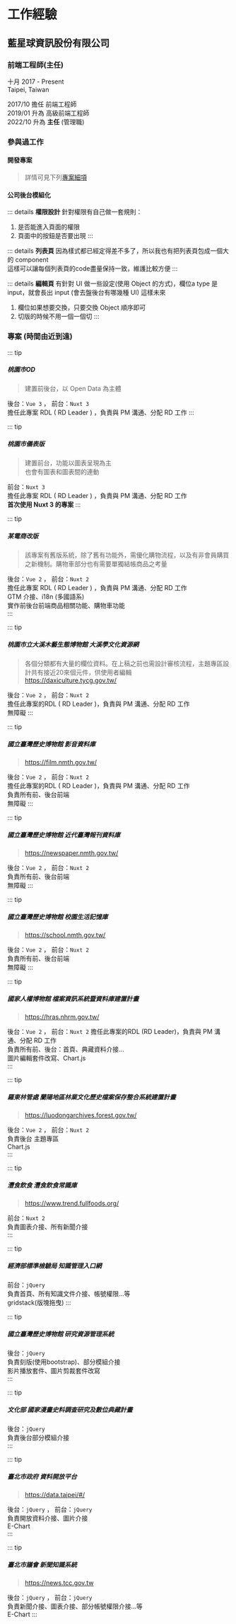# 工作經驗

## 藍星球資訊股份有限公司 
### 前端工程師(主任)
十月 2017 - Present  
Taipei, Taiwan  

2017/10 擔任 前端工程師  
2019/01 升為 高級前端工程師    
2022/10 升為 **主任** (管理職)  

###  參與過工作
#### 開發專案
> 詳情可見下列[專案細項](#專案-時間由近到遠)



#### 公司後台模組化

::: details **權限設計** 
針對權限有自己做一套規則：
  1. 是否能進入頁面的權限
  2. 頁面中的按鈕是否要出現
:::

::: details **列表頁** 
因為樣式都已經定得差不多了，所以我也有把列表頁包成一個大的 component  
這樣可以讓每個列表頁的code盡量保持一致，維護比較方便
:::

::: details **編輯頁** 
有針對 UI 做一些設定(使用 Object 的方式)，欄位a type 是 input，就會長出 input (會去盤後台有哪幾種 UI)
這樣未來
  1. 欄位如果想要交換，只要交換 Object 順序即可
  2. 切版的時候不用一個一個切
:::

###  專案 (時間由近到遠)

::: tip <h5>桃園市OD</h5>
> 建置前後台，以 Open Data 為主體  

後台：```Vue 3``` ， 前台：```Nuxt 3```  
擔任此專案 RDL ( RD Leader ) ，負責與 PM 溝通、分配 RD 工作 
:::

::: tip <h5>桃園市儀表版</h5> 
>建置前台，功能以圖表呈現為主  
>也會有圖表和圖表間的連動

前台：```Nuxt 3```  
擔任此專案 RDL ( RD Leader ) ，負責與 PM 溝通、分配 RD 工作   
**首次使用 Nuxt 3 的專案**
:::

::: tip <h5>某電商改版</h5> 
> 該專案有舊版系統，除了舊有功能外，需優化購物流程，以及有非會員購買之新機制。購物車部分也有需要單獨結帳商品之考量  

後台：```Vue 2``` ， 前台：```Nuxt 2```  
擔任此專案 RDL ( RD Leader ) ，負責與 PM 溝通、分配 RD 工作   
GTM 介接、i18n (多國語系)  
實作前後台前端商品相關功能、購物車功能  
:::


::: tip <h5>桃園市立大溪木藝生態博物館 大溪學文化資源網</h5> 
> 各個分類都有大量的欄位資料。在上稿之前也需設計審核流程，主題專區設計共有接近20來個元件，供使用者編輯   
> https://daxiculture.tycg.gov.tw/   

後台：```Vue 2``` ， 前台：```Nuxt 2```   
擔任此專案的RDL ( RD Leader )，負責與 PM 溝通、分配 RD 工作  
無障礙
:::

::: tip <h5>國立臺灣歷史博物館 影音資料庫</h5> 
> https://film.nmth.gov.tw/ 

後台：```Vue 2``` ， 前台：```Nuxt 2```  
擔任此專案的RDL ( RD Leader )，負責與 PM 溝通、分配 RD 工作  
負責所有前、後台前端  
無障礙 
:::

::: tip <h5>國立臺灣歷史博物館 近代臺灣報刊資料庫</h5> 
> https://newspaper.nmth.gov.tw/  

後台：```Vue 2``` ， 前台：```Nuxt 2```   
負責所有前、後台前端    
無障礙 
:::

::: tip <h5>國立臺灣歷史博物館 校園生活記憶庫</h5> 
>  https://school.nmth.gov.tw/ 

後台：```Vue 2``` ， 前台：```Nuxt 2```   
負責所有前、後台前端   
無障礙 
:::

::: tip <h5>國家人權博物館 檔案資訊系統暨資料庫建置計畫</h5> 
>  https://hras.nhrm.gov.tw/ 

後台：```Vue 2``` ， 前台：```Nuxt 2``` 
擔任此專案的RDL (RD Leader)，負責與 PM 溝通、分配 RD 工作  
負責所有前、後台：首頁、典藏資料介接...  
圖片編輯套件改寫、Chart.js  
:::

::: tip <h5>羅東林管處 蘭陽地區林業文化歷史檔案保存整合系統建置計畫</h5> 
> https://luodongarchives.forest.gov.tw/ 

後台：```Vue 2``` ， 前台：```Nuxt 2```   
負責後台 主題專區  
Chart.js  
:::

::: tip <h5>灃食飲食 灃食飲食常識庫</h5> 
> https://www.trend.fullfoods.org/

前台：```Nuxt 2```   
負責圖表介接、所有新聞介接  
:::

::: tip <h5>經濟部標準檢驗局 知識管理入口網</h5> 

前台：```jQuery```  
負責首頁、所有知識文件介接、帳號權限...等  
gridstack(版塊拖曳) 
:::

::: tip <h5>國立臺灣歷史博物館 研究資源管理系統</h5> 

後台：```jQuery```   
負責刻版(使用bootstrap)、部分模組介接  
影片播放套件、圖片剪裁套件改寫  
:::

::: tip <h5>文化部 國家漫畫史料調查研究及數位典藏計畫</h5> 

後台：```jQuery```  
負責後台部分模組介接   
:::

::: tip <h5>臺北市政府 資料開放平台</h5> 
>  https://data.taipei/#/  

後台：```jQuery``` ， 前台：```jQuery```   
負責開放資料介接、圖片介接  
E-Chart  
:::


::: tip <h5>臺北市議會 新聞知識系統</h5> 
> https://news.tcc.gov.tw  

後台：```jQuery``` ， 前台：```jQuery```   
負責新聞介接、圖表介接、部分帳號權限介接...等  
E-Chart
:::